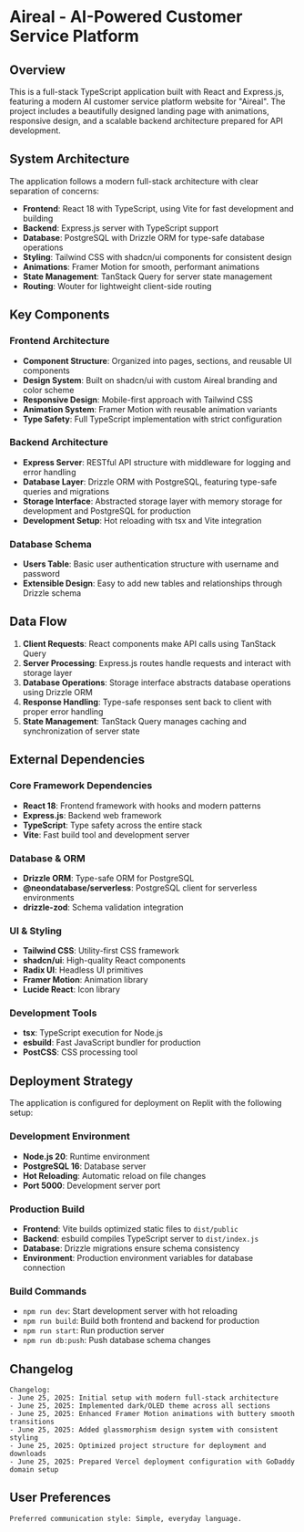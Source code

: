 # Aireal - AI-Powered Customer Service Platform

## Overview

This is a full-stack TypeScript application built with React and Express.js, featuring a modern AI customer service platform website for "Aireal". The project includes a beautifully designed landing page with animations, responsive design, and a scalable backend architecture prepared for API development.

## System Architecture

The application follows a modern full-stack architecture with clear separation of concerns:

- **Frontend**: React 18 with TypeScript, using Vite for fast development and building
- **Backend**: Express.js server with TypeScript support
- **Database**: PostgreSQL with Drizzle ORM for type-safe database operations
- **Styling**: Tailwind CSS with shadcn/ui components for consistent design
- **Animations**: Framer Motion for smooth, performant animations
- **State Management**: TanStack Query for server state management
- **Routing**: Wouter for lightweight client-side routing

## Key Components

### Frontend Architecture
- **Component Structure**: Organized into pages, sections, and reusable UI components
- **Design System**: Built on shadcn/ui with custom Aireal branding and color scheme
- **Responsive Design**: Mobile-first approach with Tailwind CSS
- **Animation System**: Framer Motion with reusable animation variants
- **Type Safety**: Full TypeScript implementation with strict configuration

### Backend Architecture
- **Express Server**: RESTful API structure with middleware for logging and error handling
- **Database Layer**: Drizzle ORM with PostgreSQL, featuring type-safe queries and migrations
- **Storage Interface**: Abstracted storage layer with memory storage for development and PostgreSQL for production
- **Development Setup**: Hot reloading with tsx and Vite integration

### Database Schema
- **Users Table**: Basic user authentication structure with username and password
- **Extensible Design**: Easy to add new tables and relationships through Drizzle schema

## Data Flow

1. **Client Requests**: React components make API calls using TanStack Query
2. **Server Processing**: Express.js routes handle requests and interact with storage layer
3. **Database Operations**: Storage interface abstracts database operations using Drizzle ORM
4. **Response Handling**: Type-safe responses sent back to client with proper error handling
5. **State Management**: TanStack Query manages caching and synchronization of server state

## External Dependencies

### Core Framework Dependencies
- **React 18**: Frontend framework with hooks and modern patterns
- **Express.js**: Backend web framework
- **TypeScript**: Type safety across the entire stack
- **Vite**: Fast build tool and development server

### Database & ORM
- **Drizzle ORM**: Type-safe ORM for PostgreSQL
- **@neondatabase/serverless**: PostgreSQL client for serverless environments
- **drizzle-zod**: Schema validation integration

### UI & Styling
- **Tailwind CSS**: Utility-first CSS framework
- **shadcn/ui**: High-quality React components
- **Radix UI**: Headless UI primitives
- **Framer Motion**: Animation library
- **Lucide React**: Icon library

### Development Tools
- **tsx**: TypeScript execution for Node.js
- **esbuild**: Fast JavaScript bundler for production
- **PostCSS**: CSS processing tool

## Deployment Strategy

The application is configured for deployment on Replit with the following setup:

### Development Environment
- **Node.js 20**: Runtime environment
- **PostgreSQL 16**: Database server
- **Hot Reloading**: Automatic reload on file changes
- **Port 5000**: Development server port

### Production Build
- **Frontend**: Vite builds optimized static files to `dist/public`
- **Backend**: esbuild compiles TypeScript server to `dist/index.js`
- **Database**: Drizzle migrations ensure schema consistency
- **Environment**: Production environment variables for database connection

### Build Commands
- `npm run dev`: Start development server with hot reloading
- `npm run build`: Build both frontend and backend for production
- `npm run start`: Run production server
- `npm run db:push`: Push database schema changes

## Changelog

```
Changelog:
- June 25, 2025: Initial setup with modern full-stack architecture
- June 25, 2025: Implemented dark/OLED theme across all sections
- June 25, 2025: Enhanced Framer Motion animations with buttery smooth transitions
- June 25, 2025: Added glassmorphism design system with consistent styling
- June 25, 2025: Optimized project structure for deployment and downloads
- June 25, 2025: Prepared Vercel deployment configuration with GoDaddy domain setup
```

## User Preferences

```
Preferred communication style: Simple, everyday language.
```